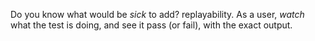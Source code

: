 Do you know what would be _sick_ to add? replayability. As a user, _watch_ what the test is doing, and see it pass (or fail), with the exact output.
